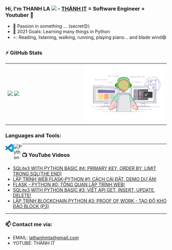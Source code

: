 ### Hi, I'm THANH LA <img src="https://media.giphy.com/media/hvRJCLFzcasrR4ia7z/giphy.gif" width="25px"> -  [THÀNH IT][website] = Software Engineer + Youtuber 🌻  


- 🔭 Passion in something ... (secret😊)
- 💪 2021 Goals: Learning many things in Python
- ⭐: Reading, listening, walking, running, playing piano... and blade wind😅

### :zap: GitHub Stats

<table>
<tr>
  <td width="48%">
    <img src="https://github-readme-stats.vercel.app/api?username=ThanhLa1802&show_icons=true&hide=contribs,issues&hide_border=true" />
    <img src="https://github-readme-stats.vercel.app/api/top-langs/?username=ThanhLa1802&layout=compact&show_icons=true&hide_border=true" />
  </td>
  <td width="52%"><img alt="gif" align="right" src=".github/assets/coding-freak.gif"/></td>
</tr>
<table>

### Languages and Tools:
<img align="left" alt="Visual Studio Code" width="26px" src="https://raw.githubusercontent.com/github/explore/80688e429a7d4ef2fca1e82350fe8e3517d3494d/topics/visual-studio-code/visual-studio-code.png" />
<img align="left" alt="Python" width="26px" src="https://upload.wikimedia.org/wikipedia/commons/thumb/0/0a/Python.svg/1200px-Python.svg.png" /> 

---

### 📺 YouTube Videos

<!-- YOUTUBE:START -->
- [SQLite3 WITH PYTHON BASIC #4: PRIMARY KEY, ORDER BY, LIMIT TRONG SQL&lpar;THE END&rpar;](https://www.youtube.com/watch?v=aWEiqF6DtKk)
- [LẬP TRÌNH WEB FLASK-PYTHON #1:  CÁCH CÀI ĐẶT, DEMO DỰ ÁN!](https://www.youtube.com/watch?v=s_LRaPSDpyY)
- [FLASK - PYTHON #0: TỔNG QUAN LẬP TRÌNH WEB!](https://www.youtube.com/watch?v=TkZAxnoe1qo)
- [SQLite3 WITH PYTHON BASIC #3: VIẾT API GET, INSERT, UPDATE, DELETE!](https://www.youtube.com/watch?v=bhAQ8REMyZ8)
- [LẬP TRÌNH BLOCKCHAIN PYTHON #3: PROOF OF WORK - TẠO ĐỘ KHÓ ĐÀO BLOCK &lpar;P3&rpar;](https://www.youtube.com/watch?v=1DEQdap0yZk)
<!-- YOUTUBE:END -->

---

### 📫 Contact me via:
- EMAIL: lathanhmta@gmail.com
- YOTUBE: THÀNH IT

[website]: https://www.youtube.com/channel/UC9L5_YMFz8JfBeQtUic8-3A
